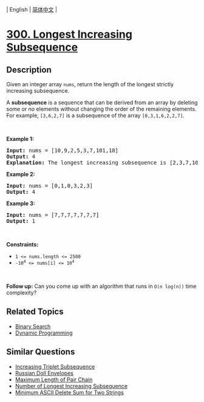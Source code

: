 
| English | [简体中文](README.md) |

# [300. Longest Increasing Subsequence](https://leetcode-cn.com/problems/longest-increasing-subsequence/)

## Description

<p>Given an integer array <code>nums</code>, return the length of the longest strictly increasing subsequence.</p>

<p>A <strong>subsequence</strong> is a sequence that can be derived from an array by deleting some or no elements without changing the order of the remaining elements. For example, <code>[3,6,2,7]</code> is a subsequence of the array <code>[0,3,1,6,2,2,7]</code>.</p>

<p>&nbsp;</p>
<p><strong>Example 1:</strong></p>

<pre>
<strong>Input:</strong> nums = [10,9,2,5,3,7,101,18]
<strong>Output:</strong> 4
<strong>Explanation:</strong> The longest increasing subsequence is [2,3,7,101], therefore the length is 4.
</pre>

<p><strong>Example 2:</strong></p>

<pre>
<strong>Input:</strong> nums = [0,1,0,3,2,3]
<strong>Output:</strong> 4
</pre>

<p><strong>Example 3:</strong></p>

<pre>
<strong>Input:</strong> nums = [7,7,7,7,7,7,7]
<strong>Output:</strong> 1
</pre>

<p>&nbsp;</p>
<p><strong>Constraints:</strong></p>

<ul>
	<li><code>1 &lt;= nums.length &lt;= 2500</code></li>
	<li><code>-10<sup>4</sup> &lt;= nums[i] &lt;= 10<sup>4</sup></code></li>
</ul>

<p>&nbsp;</p>
<p><b>Follow up:</b>&nbsp;Can you come up with an algorithm that runs in&nbsp;<code>O(n log(n))</code> time complexity?</p>


## Related Topics

- [Binary Search](https://leetcode-cn.com/tag/binary-search)
- [Dynamic Programming](https://leetcode-cn.com/tag/dynamic-programming)

## Similar Questions

- [Increasing Triplet Subsequence](../increasing-triplet-subsequence/README_EN.md)
- [Russian Doll Envelopes](../russian-doll-envelopes/README_EN.md)
- [Maximum Length of Pair Chain](../maximum-length-of-pair-chain/README_EN.md)
- [Number of Longest Increasing Subsequence](../number-of-longest-increasing-subsequence/README_EN.md)
- [Minimum ASCII Delete Sum for Two Strings](../minimum-ascii-delete-sum-for-two-strings/README_EN.md)
